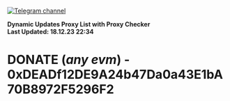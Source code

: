 [![Telegram channel](https://img.shields.io/endpoint?url=https://runkit.io/damiankrawczyk/telegram-badge/branches/master?url=https://t.me/n4z4v0d)](https://t.me/n4z4v0d) 

**Dynamic Updates Proxy List with Proxy Checker**  
**Last Updated: 18.12.23 22:34**

# DONATE (_any evm_) - 0xDEADf12DE9A24b47Da0a43E1bA70B8972F5296F2
